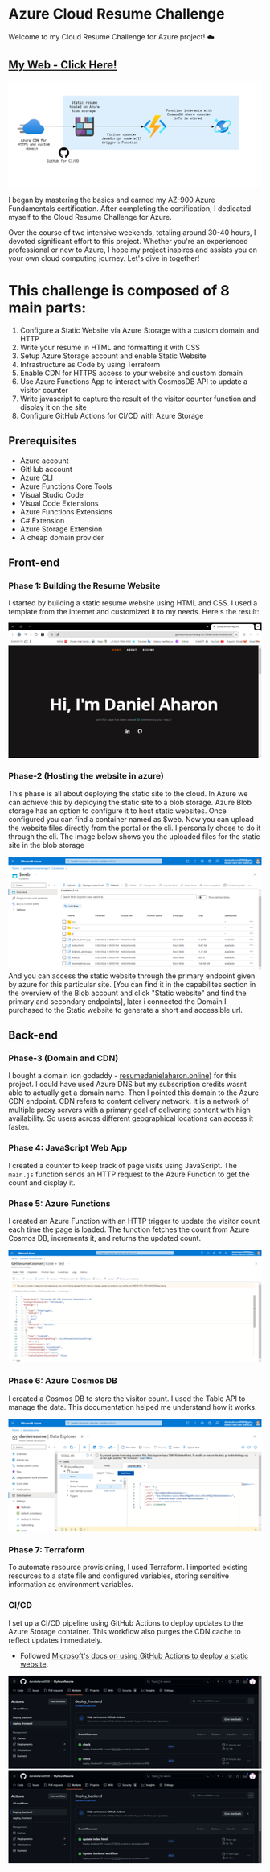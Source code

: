 # Azure Cloud Resume Challenge
Welcome to my Cloud Resume Challenge for Azure project! ☁️

## [My Web - Click Here!](https://getresumecounterapp1.z13.web.core.windows.net)

![Diagram](https://github.com/danielaharon8988/MyAzureResume/blob/main/frontend/readmeimages/diagram.png?raw=true)

I began by mastering the basics and earned my AZ-900 Azure Fundamentals certification. After completing the certification, I dedicated myself to the Cloud Resume Challenge for Azure.

Over the course of two intensive weekends, totaling around 30-40 hours, I devoted significant effort to this project. Whether you're an experienced professional or new to Azure, I hope my project inspires and assists you on your own cloud computing journey. Let's dive in together!


# This challenge is composed of 8 main parts:

1. Configure a Static Website via Azure Storage with a custom domain and HTTP
2. Write your resume in HTML and formatting it with CSS
3. Setup Azure Storage account and enable Static Website
4. Infrastructure as Code by using Terraform
5. Enable CDN for HTTPS access to your website and custom domain
6. Use Azure Functions App to interact with CosmosDB API to update a visitor counter
7. Write javascript to capture the result of the visitor counter function and display it on the site
8. Configure GitHub Actions for CI/CD with Azure Storage


## Prerequisites
- Azure account
- GitHub account
- Azure CLI
- Azure Functions Core Tools
- Visual Studio Code
- Visual Code Extensions
- Azure Functions Extensions
- C# Extension
- Azure Storage Extension
- A cheap domain provider 


## Front-end

### Phase 1: Building the Resume Website
I started by building a static resume website using HTML and CSS. I used a template from the internet and customized it to my needs. Here's the result:

![Static Resume Page](https://github.com/danielaharon8988/MyAzureResume/blob/main/frontend/readmeimages/%E2%80%AADaniel%20Aharon%20Resume%20-%20Google%20Chrome%E2%80%AC%205_30_2024%209_20_29%20PM.png?raw=true)

### Phase-2 (Hosting the website in azure)
<p>This phase is all about deploying the static site to the cloud. In Azure we can achieve this by deploying the static site to a blob storage. Azure Blob storage has an option to configure it to host static websites. Once configured you can find a container named as $web. Now you can upload the website files directly from the portal or the cli. I personally chose to do it through the cli. The image below shows you the uploaded files for the static site in the blob storage</p>

<img src="https://github.com/danielaharon8988/MyAzureResume/blob/main/frontend/readmeimages/%E2%80%AA$web%20-%20Microsoft%20Azure%20-%20Google%20Chrome%E2%80%AC%205_30_2024%209_59_35%20PM.png?raw=true">
And you can access the static website through the primary endpoint given by azure for this particular site. [You can find it in the capabilites section in the overview of the Blob account and click "Static website" and find the primary and secondary endpoints], later i connected the Domain I purchased to the Static website to generate a short and accessible url.

## Back-end

### Phase-3 (Domain and CDN)
I bought a domain (on godaddy -  <a href="https://getresumecounterapp1.z13.web.core.windows.net"> resumedanielaharon.online</a>) for this project. 
I could have used Azure DNS but my subscription credits wasnt able to actually get a domain name. Then I pointed this domain to the Azure CDN endpoint. CDN refers to content delivery network. It is a network of multiple proxy servers with a primary goal of delivering content with high availability. So users across different geographical locations can access it faster.
  

### Phase 4: JavaScript Web App
I created a counter to keep track of page visits using JavaScript. The `main.js` function sends an HTTP request to the Azure Function to get the count and display it.

### Phase 5: Azure Functions
I created an Azure Function with an HTTP trigger to update the visitor count each time the page is loaded. The function fetches the count from Azure Cosmos DB, increments it, and returns the updated count.

![Azure Functions](https://github.com/danielaharon8988/MyAzureResume/blob/main/frontend/readmeimages/%E2%80%AA$web%20-%20Microsoft%20Azure%20-%20Google%20Chrome%E2%80%AC%205_30_2024%2010_06_07%20PM.png?raw=true)

### Phase 6: Azure Cosmos DB
I created a Cosmos DB to store the visitor count. I used the Table API to manage the data. This documentation helped me understand how it works.

![Cosmos DB](https://github.com/danielaharon8988/MyAzureResume/blob/main/frontend/readmeimages/%E2%80%AAdanielresume%20-%20Microsoft%20Azure%20-%20Google%20Chrome%E2%80%AC%205_30_2024%2010_08_28%20PM.png?raw=true)

### Phase 7: Terraform
To automate resource provisioning, I used Terraform. I imported existing resources to a state file and configured variables, storing sensitive information as environment variables.

### CI/CD
I set up a CI/CD pipeline using GitHub Actions to deploy updates to the Azure Storage container. This workflow also purges the CDN cache to reflect updates immediately.

- Followed [Microsoft's docs on using GitHub Actions to deploy a static website](https://learn.microsoft.com/en-us/azure/storage/blobs/storage-blobs-static-site-github-actions?tabs=userlevel).

![CI/CD Pipeline](https://github.com/danielaharon8988/MyAzureResume/blob/main/frontend/readmeimages/%E2%80%AADeploy_backend%20%C2%B7%20Workflow%20runs%20%C2%B7%20danielaharon8988_MyAzureResume%20-%20Google%20Chrome%E2%80%AC%205_30_2024%2010_10_21%20PM.png?raw=true)
![CI/CD Pipeline](https://github.com/danielaharon8988/MyAzureResume/blob/main/frontend/readmeimages/%E2%80%AADeploy_backend%20%C2%B7%20Workflow%20runs%20%C2%B7%20danielaharon8988_MyAzureResume%20-%20Google%20Chrome%E2%80%AC%205_30_2024%2010_10_09%20PM.png?raw=true)